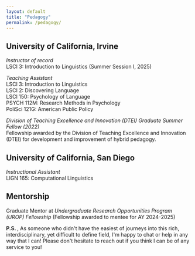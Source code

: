 ```yaml
---
layout: default
title: "Pedagogy"
permalink: /pedagogy/
---
```


## University of California, Irvine

<div class="presentation-entry">
<em> Instructor of record  </em><br>
LSCI 3: Introduction to Linguistics (Summer Session I, 2025) 

<em> Teaching Assistant </em> <br>
LSCI 3: Introduction to Linguistics <br>
LSCI 2: Discovering Language <br>
LSCI 150: Psychology of Language  <br>
PSYCH 112M: Research Methods in Psychology <br>
PoliSci 121G: American Public Policy  <br>

<em> Division of Teaching Excellence and Innovation (DTEI) Graduate Summer Fellow (2022) </em> <br>
Fellowship awarded by the Division of Teaching Excellence and Innovation (DTEI) for development and improvement of hybrid pedagogy.


## University of California, San Diego

<em> Instructional Assistant </em> <br>
LIGN 165: Computational Linguistics 


## Mentorship
Graduate Mentor at <em> Undergraduate Research Opportunities Program (UROP) Fellowship </em> (Fellowship awarded to mentee for AY 2024-2025) <br>

</div>






<strong> P.S. </strong>, As someone who didn't have the easiest of journeys into this rich, interdisciplinary, yet difficult to define field, I'm happy to chat or help in any way that I can! Please don't hesitate to reach out if you think I can be of any service to you! 






